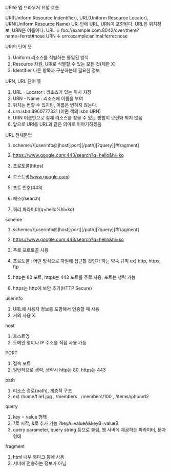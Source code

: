 URI와 엡 브라우저 요청 흐름

URI(Uniform Resource Indentifier), URL(Uniform Resource Locator), URN(Uniform Resource Name)
URI 안에 URL, URN이 포함된다. URL은 위치정보, URN은 이름이다.
URL ↓
foo://example.com:8042/over/there?name=ferret#nose
URN ↓
urn:example:animal:ferret:nose

URI의 단어 뜻
1. Uniform 리소스를 식별하는 통일된 방식
2. Resource 자원, URI로 식별할 수 있는 모든 것(제한 X)
3. Identifier 다른 항목과 구분하는데 필요한 정보

URN, URL 단어 뜻
1. URL - Locator : 리소스가 있는 위치 지정
2. URN - Name : 리소스에 이름을 부여
3. 위치는 변할 수 있지만, 이름은 변하지 않는다.
4. urn:isbn:8960777331 (어떤 책의 isbn URN)
5. URN 이름만으로 실제 리소스를 찾을 수 있는 방법이 보편화 되지 않음
6. 앞으로 URI를 URL과 같은 의미로 이야기하겠음

URL
전체문법
1. scheme://[userinfo@]host[:port][/path][?query][#fragment]
2. https://www.google.com:443/search?q=hello&hl=ko

3. 프로토콜(https)
4. 호스트명(www.google.com)
5. 포트 번호(443)
6. 패스(/search)
7. 쿼리 파라미터(q=hello%hl=ko)

scheme
1. scheme://[userinfo@]host[:port][/path][?query][#fragment]
2. https://www.google.com:443/search?q=hello&hl=ko

3. 주로 프로토콜 사용
4. 프로토콜 : 어떤 방식으로 자원에 접근할 것인가 하는 약속 규칙 ex) http, https, ftp
5. http는 80 포트, https는 443 포트를 주로 사용, 포트는 생략 가능
6. https는 http에 보안 추가(HTTP Secure)

userinfo
1. URL에 사용자 정보를 포함해서 인증할 때 사용
2. 거의 사용 X

host
1. 호스트명
2. 도메인 명이나 IP 주소를 직접 사용 가능

PORT
1. 접속 포트
2. 일반적으로 생략, 생략시 http는 80, https는 443

path
1. 리소스 경로(path), 계층적 구조
2. ex) /home/file1.jpg , /members , /members/100 ,  /items/iphone12

query
1. key = value 형태
2. ?로 시작, &로 추가 가능 ?keyA=valueA&keyB=valueB
3. query parameter, query string 등으로 불림, 웹 서버에 제공하는 파라미터, 문자 형태

fragment
1. html 내부 북마크 등에 사용
2. 서버에 전송하는 정보가 아님